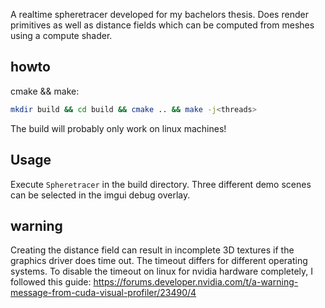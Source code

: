A realtime spheretracer developed for my bachelors thesis.
Does render primitives as well as distance fields which can be computed from
meshes using a compute shader.

## howto

cmake && make:

```sh
mkdir build && cd build && cmake .. && make -j<threads>
```

The build will probably only work on linux machines!

## Usage

Execute `Spheretracer` in the build directory.
Three different demo scenes can be selected in the imgui debug overlay.

## warning

Creating the distance field can result in incomplete 3D textures if the
graphics driver does time out.
The timeout differs for different operating systems.
To disable the timeout on linux for nvidia hardware completely, I followed this
guide:
https://forums.developer.nvidia.com/t/a-warning-message-from-cuda-visual-profiler/23490/4
